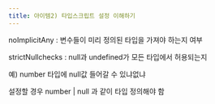 ```yaml
---
title: 아이템2) 타입스크립트 설정 이해하기
---
```



noImplicitAny : 변수들이 미리 정의된 타입을 가져야 하는지 여부

strictNullchecks : null과 undefined가 모든 타입에서 허용되는지

예) number 타입에 null값 들어갈 수 있냐없냐

설정할 경우 number | null 과 같이 타입 정의해야 함